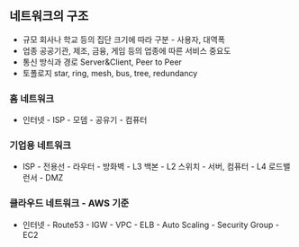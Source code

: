 ## 네트워크의 구조

- 규모
  회사나 학교 등의 집단 크기에 따라 구분 - 사용자, 대역폭
- 업종
  공공기관, 제조, 금융, 게임 등의 업종에 따른 서비스 중요도
- 통신 방식과 경로
  Server&Client, Peer to Peer
- 토폴로지
  star, ring, mesh, bus, tree, redundancy

### 홈 네트워크

- 인터넷 - ISP - 모뎀 - 공유기 - 컴퓨터

### 기업용 네트워크

- ISP - 전용선 - 라우터 - 방화벽 - L3 백본 - L2 스위치 - 서버, 컴퓨터
  											  \- L4 로드밸런서 - DMZ

### 클라우드 네트워크 - AWS 기준

- 인터넷 - Route53 - IGW - VPC - ELB - Auto Scaling
  												\- Security Group - EC2